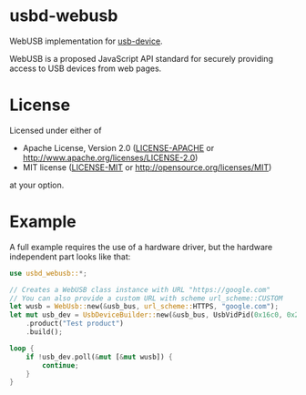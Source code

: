  usbd-webusb
 ===========

 WebUSB implementation for [usb-device](https://crates.io/crates/usb-device).

 WebUSB is a proposed JavaScript API standard for securely providing access to USB devices from web pages.

 License
 =======

 Licensed under either of

- Apache License, Version 2.0 ([LICENSE-APACHE](LICENSE-APACHE) or
  http://www.apache.org/licenses/LICENSE-2.0)
- MIT license ([LICENSE-MIT](LICENSE-MIT) or http://opensource.org/licenses/MIT)

 at your option.

 Example
 =======

 A full example requires the use of a hardware driver, but the hardware independent part looks like that:

 ```rust
 use usbd_webusb::*;

 // Creates a WebUSB class instance with URL "https://google.com"
 // You can also provide a custom URL with scheme url_scheme::CUSTOM
 let wusb = WebUsb::new(&usb_bus, url_scheme::HTTPS, "google.com");
 let mut usb_dev = UsbDeviceBuilder::new(&usb_bus, UsbVidPid(0x16c0, 0x27dd))
     .product("Test product")
     .build();

 loop {
     if !usb_dev.poll(&mut [&mut wusb]) {
         continue;
     }
 }
 ```
